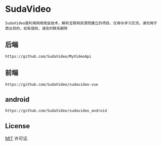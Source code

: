 # SudaVideo

    SudaVideo是利用网络爬虫技术，解析互联网资源而建立的项目，仅用与学习交流，请勿用于商业目的，如有侵权，请及时联系删除

## 后端 
    https://github.com/SudaVideo/MyVideoApi

## 前端 
    https://github.com/SudaVideo/sudavideo-vue

## android 
    https://github.com/SudaVideo/sudavideo_android

## License

[MIT](https://github.com/chinese-poetry/chinese-poetry/blob/master/LICENSE) 许可证.

